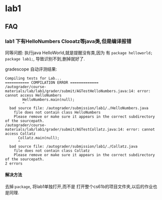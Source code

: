 # lab1

## FAQ

### lab1 下有HelloNumbers Clooatz等java类,但是编译报错

同等问题: 执行java HelloWorld,就是提醒没有类,因为 有 `package helloworld;` `package lab1;`, 导致识别不到,删掉就好了.

gradescope 自动评测结果:

```shell
Compiling tests for Lab...
=========== COMPILATION ERROR =============
/autograder/course-materials/lab/lab1/grader/submit/AGTestHelloNumbers.java:14: error: cannot access HelloNumbers
		HelloNumbers.main(null);
		^
  bad source file: /autograder/submission/lab1/./HelloNumbers.java
    file does not contain class HelloNumbers
    Please remove or make sure it appears in the correct subdirectory of the sourcepath.
/autograder/course-materials/lab/lab1/grader/submit/AGTestCollatz.java:14: error: cannot access Collatz
      Collatz.main(null);
      ^
  bad source file: /autograder/submission/lab1/./Collatz.java
    file does not contain class Collatz
    Please remove or make sure it appears in the correct subdirectory of the sourcepath.
2 errors

```

#### 解决方法

去掉:`package`, 将lab1单独打开,而不是 打开整个cs61b的项目文件夹,以后的作业也是同理.

